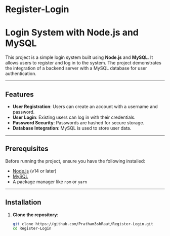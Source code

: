 # Register-Login
# Login System with Node.js and MySQL

This project is a simple login system built using **Node.js** and **MySQL**. It allows users to register and log in to the system. The project demonstrates the integration of a backend server with a MySQL database for user authentication.

---

## Features

- **User Registration**: Users can create an account with a username and password.
- **User Login**: Existing users can log in with their credentials.
- **Password Security**: Passwords are hashed for secure storage.
- **Database Integration**: MySQL is used to store user data.

---

## Prerequisites

Before running the project, ensure you have the following installed:

- [Node.js](https://nodejs.org/) (v14 or later)
- [MySQL](https://www.mysql.com/)
- A package manager like `npm` or `yarn`

---

## Installation

1. **Clone the repository**:
   ```bash
   git clone https://github.com/Pratham3shRaut/Register-Login.git
   cd Register-Login
